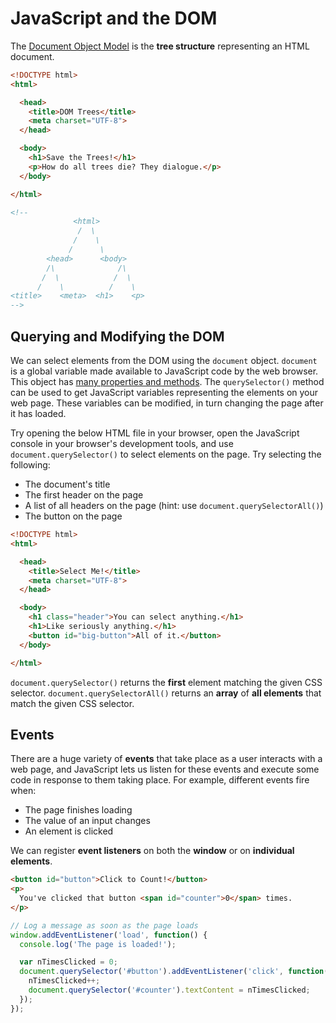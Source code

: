 # JavaScript and the DOM

The [Document Object Model](https://en.wikipedia.org/wiki/Document_Object_Model) is the __tree structure__ representing an HTML document.

```html
<!DOCTYPE html>
<html>

  <head>
    <title>DOM Trees</title>
    <meta charset="UTF-8">
  </head>

  <body>
    <h1>Save the Trees!</h1>
    <p>How do all trees die? They dialogue.</p>
  </body>

</html>

<!--
              <html>
               /  \
              /    \
             /      \
        <head>      <body>
        /\              /\
       /  \            /  \
      /    \          /    \
<title>    <meta>  <h1>    <p>
-->
```

## Querying and Modifying the DOM

We can select elements from the DOM using the `document` object. `document` is a global variable made available to JavaScript code by the web browser. This object has [many properties and methods](https://developer.mozilla.org/en-US/docs/Web/API/Document). The `querySelector()` method can be used to get JavaScript variables representing the elements on your web page. These variables can be modified, in turn changing the page after it has loaded.

Try opening the below HTML file in your browser, open the JavaScript console in your browser's development tools, and use `document.querySelector()` to select elements on the page. Try selecting the following:

* The document's title
* The first header on the page
* A list of all headers on the page (hint: use `document.querySelectorAll()`)
* The button on the page

```html
<!DOCTYPE html>
<html>

  <head>
    <title>Select Me!</title>
    <meta charset="UTF-8">
  </head>

  <body>
    <h1 class="header">You can select anything.</h1>
    <h1>Like seriously anything.</h1>
    <button id="big-button">All of it.</button>
  </body>

</html>
```

`document.querySelector()` returns the __first__ element matching the given CSS selector. `document.querySelectorAll()` returns an __array__ of __all elements__ that match the given CSS selector.

## Events

There are a huge variety of __events__ that take place as a user interacts with a web page, and JavaScript lets us listen for these events and execute some code in response to them taking place. For example, different events fire when:

* The page finishes loading
* The value of an input changes
* An element is clicked

We can register __event listeners__ on both the __window__ or on __individual elements__.

```html
<button id="button">Click to Count!</button>
<p>
  You've clicked that button <span id="counter">0</span> times.
</p>
```

```js
// Log a message as soon as the page loads
window.addEventListener('load', function() {
  console.log('The page is loaded!');

  var nTimesClicked = 0;
  document.querySelector('#button').addEventListener('click', function() {
    nTimesClicked++;
    document.querySelector('#counter').textContent = nTimesClicked;
  });
});
```
